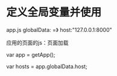 # 定义全局变量并使用

 app.js  globalData:    =》 host:"127.0.0.1:8000"

应用的页面的js：页面加载

var app = getApp();

 var hosts = app.globalData.host;

